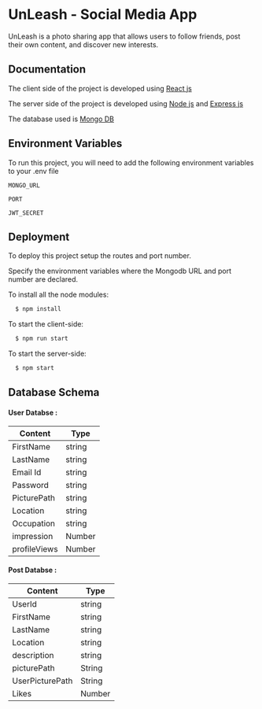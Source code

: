 
# UnLeash - Social Media App

UnLeash is a photo sharing app that allows users to follow friends, post their own content, and discover new interests. 





## Documentation

The client side of the project is developed using [React js](https://legacy.reactjs.org/docs/getting-started.html)

The server side of the project is developed using [Node js](https://nodejs.org/en/docs) and [Express js](https://expressjs.com/)

The database used is [Mongo DB](https://www.mongodb.com/)



## Environment Variables

To run this project, you will need to add the following environment variables to your .env file

`MONGO_URL`

`PORT`

`JWT_SECRET`


## Deployment

To deploy this project setup the routes and port number.

Specify the environment variables where the Mongodb URL and port number are declared.

To install all the node modules: 

```bash
  $ npm install
```

To start the client-side: 

```bash
  $ npm run start
```
To start the server-side: 

```bash
  $ npm start
```





## Database Schema

#### User Databse :

| Content             | Type                                                                |
| ----------------- | ------------------------------------------------------------------ |
| FirstName | string |
| LastName | string |
| Email Id | string |
| Password | string |
| PicturePath | string |
| Location | string |
| Occupation | string |
| impression | Number |
| profileViews | Number |



#### Post Databse :

| Content             | Type                                                                |
| ----------------- | ------------------------------------------------------------------ |
| UserId | string |
| FirstName | string |
| LastName | string |
| Location | string |
| description | string |
| picturePath | String |
| UserPicturePath | String |
| Likes | Number |



